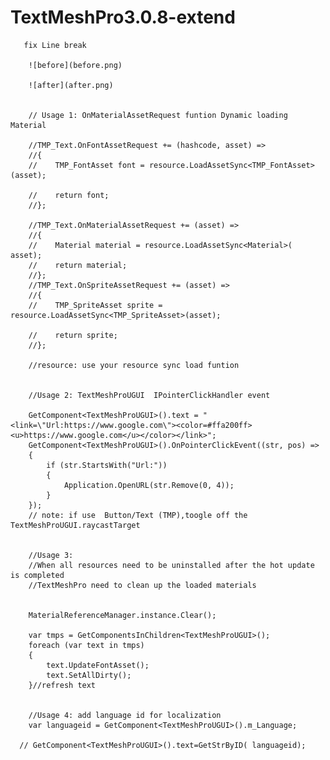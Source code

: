 # TextMeshPro3.0.8-extend
       
       fix Line break

        ![before](before.png)

        ![after](after.png)


        // Usage 1: OnMaterialAssetRequest funtion Dynamic loading Material

        //TMP_Text.OnFontAssetRequest += (hashcode, asset) =>
        //{
        //    TMP_FontAsset font = resource.LoadAssetSync<TMP_FontAsset>(asset);

        //    return font;
        //};

        //TMP_Text.OnMaterialAssetRequest += (asset) =>
        //{
        //    Material material = resource.LoadAssetSync<Material>( asset);
        //    return material;
        //};
        //TMP_Text.OnSpriteAssetRequest += (asset) =>
        //{
        //    TMP_SpriteAsset sprite = resource.LoadAssetSync<TMP_SpriteAsset>(asset);

        //    return sprite;
        //};

        //resource: use your resource sync load funtion


        //Usage 2: TextMeshProUGUI  IPointerClickHandler event

        GetComponent<TextMeshProUGUI>().text = "<link=\"Url:https://www.google.com\"><color=#ffa200ff><u>https://www.google.com</u></color></link>";
        GetComponent<TextMeshProUGUI>().OnPointerClickEvent((str, pos) =>
        {
            if (str.StartsWith("Url:"))
            {
                Application.OpenURL(str.Remove(0, 4));
            }
        });
        // note: if use  Button/Text (TMP),toogle off the TextMeshProUGUI.raycastTarget


        //Usage 3:
        //When all resources need to be uninstalled after the hot update is completed
        //TextMeshPro need to clean up the loaded materials


        MaterialReferenceManager.instance.Clear();

        var tmps = GetComponentsInChildren<TextMeshProUGUI>();
        foreach (var text in tmps)
        {
            text.UpdateFontAsset();
            text.SetAllDirty();
        }//refresh text


        //Usage 4: add language id for localization
        var languageid = GetComponent<TextMeshProUGUI>().m_Language;

      // GetComponent<TextMeshProUGUI>().text=GetStrByID( languageid);